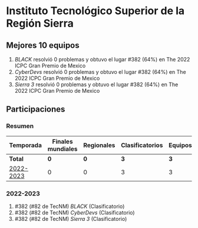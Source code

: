 # Instituto Tecnológico Superior de la Región Sierra

## Mejores 10 equipos

1. _BLACK_ resolvió 0 problemas y obtuvo el lugar #382 (64%) en The 2022 ICPC Gran Premio de Mexico
1. _CyberDevs_ resolvió 0 problemas y obtuvo el lugar #382 (64%) en The 2022 ICPC Gran Premio de Mexico
1. _Sierra 3_ resolvió 0 problemas y obtuvo el lugar #382 (64%) en The 2022 ICPC Gran Premio de Mexico

## Participaciones

### Resumen

| Temporada | Finales mundiales | Regionales | Clasificatorios | Equipos |
| --- | --- | --- | --- | --- |
| **Total** | **0** | **0** | **3** | **3** |
| [2022-2023](#2022-2023) | 0 | 0 | 3 | 3 |

### 2022-2023

1. #382 (#82 de TecNM) _BLACK_ (Clasificatorio)
1. #382 (#82 de TecNM) _CyberDevs_ (Clasificatorio)
1. #382 (#82 de TecNM) _Sierra 3_ (Clasificatorio)



